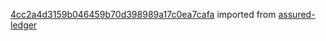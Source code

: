 [4cc2a4d3159b046459b70d398989a17c0ea7cafa](https://github.com/insolar/assured-ledger/commit/4cc2a4d3159b046459b70d398989a17c0ea7cafa) imported from [assured-ledger](https://github.com/insolar/assured-ledger)
